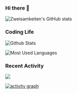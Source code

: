 ### Hi there 👋

<!--
**Zweisamkeiten/Zweisamkeiten** is a ✨ _special_ ✨ repository because its `README.md` (this file) appears on your GitHub profile.

Here are some ideas to get you started:

- 🔭 I’m currently working on ...
- 🌱 I’m currently learning ...
- 👯 I’m looking to collaborate on ...
- 🤔 I’m looking for help with ...
- 💬 Ask me about ...
- 📫 How to reach me: ...
- 😄 Pronouns: ...
- ⚡ Fun fact: ...
-->
![Zweisamkeiten's GitHub stats](https://github-readme-stats.vercel.app/api?username=zweisamkeiten&show_icons=true&theme=tokyonight)
### Coding Life

![Github Stats](https://github-readme-stats.vercel.app/api?username=zweisamkeiten&count_private=true&show_icons=true&include_all_commits=true&theme=tokyonight)

![Most Used Languages](https://github-readme-stats.vercel.app/api/top-langs/?username=zweisamkeiten&layout=compact&langs_count=100&hide=HTML,TeX,Roff,Makefile,CSS,Gherkin,PHP,Perl)

### Recent Activity

![](https://github-profile-summary-cards.vercel.app/api/cards/profile-details?username=zweisamkeiten&theme=tokyonight)
  
[![activity graph](https://activity-graph.herokuapp.com/graph?username=zweisamkeiten&theme=tokyonight&hide_border=true)](https://github.com/ashutosh00710/github-readme-activity-graph)
